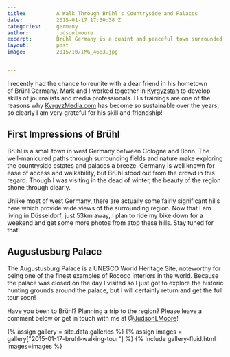 ```yaml
---
title:			A Walk Through Brühl's Countryside and Palaces
date:			2015-01-17 17:30:38 Z
categories:		germany
author:			judsonlmoore
excerpt:		Brühl Germany is a quaint and peaceful town surrounded by palaces, historic estates and wonderful walking paths. Join me on my walk through Brühl!
layout:			post
image:			2015/10/IMG_4683.jpg


---
```


I recently had the chance to reunite with a dear friend in his hometown of Brühl Germany. Mark and I worked together in [Kyrgyzstan](https://www.judsonlmoore.com/kyrgyzstan/) to develop skills of journalists and media professionals. His trainings are one of the reasons why [KyrgyzMedia.com](http://KyrgyzMedia.com) has become so sustainable over the years, so clearly I am very grateful for his skill and friendship!

## First Impressions of Brühl

Brühl is a small town in west Germany between Cologne and Bonn. The well-manicured paths through surrounding fields and nature make exploring the countryside estates and palaces a breeze. Germany is well known for ease of access and walkability, but Brühl stood out from the crowd in this regard. Though I was visiting in the dead of winter, the beauty of the region shone through clearly.

Unlike most of west Germany, there are actually some fairly significant hills here which provide wide views of the surrounding region. Now that I am living in Düsseldorf, just 53km away, I plan to ride my bike down for a weekend and get some more photos from atop these hills. Stay tuned for that!

## Augustusburg Palace

The Augustusburg Palace is a UNESCO World Heritage Site, noteworthy for being one of the finest examples of Rococo interiors in the world. Because the palace was closed on the day I visited so I just got to explore the historic hunting grounds around the palace, but I will certainly return and get the full tour soon!

Have you been to Brühl? Planning a trip to the region? Please leave a comment below or get in touch with me at [@JudsonLMoore](http://twitter.com/judsonlmoore)!

{% assign gallery = site.data.galleries %}
{% assign images = gallery["2015-01-17-bruhl-walking-tour"] %}
{% include gallery-fluid.html images=images %}
